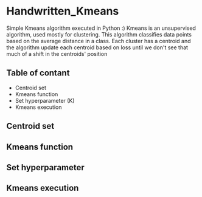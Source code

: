# Handwritten_Kmeans
Simple Kmeans algorithm executed in Python :)
Kmeans is an unsupervised algorithm, used mostly for clustering. This algorithm classifies data points based on the average distance in a class.
Each cluster has a centroid and the algorithm update each centroid based on loss until we don't see that much of a shift in the centroids' position


## Table of contant
- Centroid set <br/>
- Kmeans function <br/>
- Set hyperparameter (K) <br/>
- Kmeans execution <br/>

## Centroid set

## Kmeans function

## Set hyperparameter

## Kmeans execution
